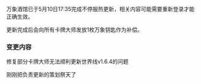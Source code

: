 万象酒馆已于5月10日17:35完成不停服热更新，相关内容可能需要重新登录才能正确生效。

更新完成后会向所有卡牌大师发放1枚万象钥匙作为补偿。

### 变更内容

修复部分卡牌大师无法顺利更新世界线v1.6.4的问题

刚刚把负责更新的策划祭天了